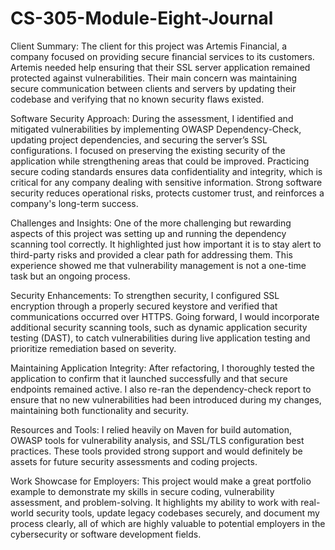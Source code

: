# CS-305-Module-Eight-Journal
Client Summary:
The client for this project was Artemis Financial, a company focused on providing secure financial services to its customers. Artemis needed help ensuring that their SSL server application remained protected against vulnerabilities. Their main concern was maintaining secure communication between clients and servers by updating their codebase and verifying that no known security flaws existed.

Software Security Approach:
During the assessment, I identified and mitigated vulnerabilities by implementing OWASP Dependency-Check, updating project dependencies, and securing the server’s SSL configurations. I focused on preserving the existing security of the application while strengthening areas that could be improved. Practicing secure coding standards ensures data confidentiality and integrity, which is critical for any company dealing with sensitive information. Strong software security reduces operational risks, protects customer trust, and reinforces a company's long-term success.

Challenges and Insights:
One of the more challenging but rewarding aspects of this project was setting up and running the dependency scanning tool correctly. It highlighted just how important it is to stay alert to third-party risks and provided a clear path for addressing them. This experience showed me that vulnerability management is not a one-time task but an ongoing process.

Security Enhancements:
To strengthen security, I configured SSL encryption through a properly secured keystore and verified that communications occurred over HTTPS. Going forward, I would incorporate additional security scanning tools, such as dynamic application security testing (DAST), to catch vulnerabilities during live application testing and prioritize remediation based on severity.

Maintaining Application Integrity:
After refactoring, I thoroughly tested the application to confirm that it launched successfully and that secure endpoints remained active. I also re-ran the dependency-check report to ensure that no new vulnerabilities had been introduced during my changes, maintaining both functionality and security.

Resources and Tools:
I relied heavily on Maven for build automation, OWASP tools for vulnerability analysis, and SSL/TLS configuration best practices. These tools provided strong support and would definitely be assets for future security assessments and coding projects.

Work Showcase for Employers:
This project would make a great portfolio example to demonstrate my skills in secure coding, vulnerability assessment, and problem-solving. It highlights my ability to work with real-world security tools, update legacy codebases securely, and document my process clearly, all of which are highly valuable to potential employers in the cybersecurity or software development fields.
